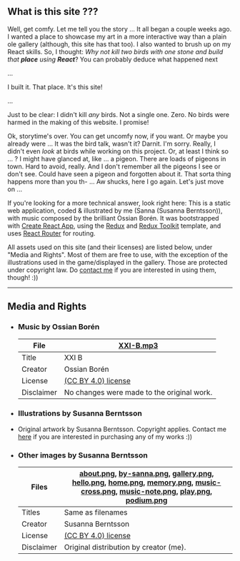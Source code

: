## What is this site ???

Well, get comfy. Let me tell you the story ... It all began a couple weeks ago. I wanted a place to showcase my art in a more interactive way than a plain ole gallery (although, this site has that too). I also wanted to brush up on my React skills. So, I thought: *Why not kill two birds with one stone and build that **place** using **React***? You can probably deduce what happened next

...

I built it. That place. It's this site!

 ... 
 
Just to be clear: I didn't kill *any* birds. Not a single one. Zero. No birds were harmed in the making of this website. I promise!

Ok, storytime's over. You can get uncomfy now, if you want. Or maybe you already were ... It was the bird talk, wasn't it? Darnit. I'm sorry. Really, I didn't even *look* at birds while working on this project. Or, at least I think so ... ? I might have glanced at, like ... a pigeon. There are loads of pigeons in town. Hard to avoid, really. And I don't remember all the pigeons I see or don't see. Could have seen a pigeon and forgotten about it. That sorta thing happens more than you th- ... Aw shucks, here I go again. Let's just move on ...

If you're looking for a more technical answer, look right here: This is a static web application, coded & illustrated by me (Sanna (Susanna Berntsson)), with music composed by the brilliant Ossian Borén. It was bootstrapped with [Create React App](https://github.com/facebook/create-react-app), using the [Redux](https://redux.js.org/) and [Redux Toolkit](https://redux-toolkit.js.org/) template, and uses [React Router](https://reactrouter.com/en/main) for routing. 

All assets used on this site (and their licenses) are listed below, under "Media and Rights". Most of them are free to use, with the exception of the illustrations used in the game/displayed in the gallery. Those are protected under copyright law. Do [contact me](https://www.linkedin.com/in/susanna-berntsson-826003201/) if you are interested in using them, though! :))

---

###

## Media and Rights
- ### Music by Ossian Borén
  | File | [XXI-B.mp3](https://github.com/s-berntsson/memory-game-assets/blob/main/XXI-B.mp3) |
  | ----------- | ----------- |
  | Title | XXI B |
  | Creator | Ossian Borén | 
  | License | [(CC BY 4.0) license](https://creativecommons.org/licenses/by/4.0/) |
  | Disclaimer | No changes were made to the original work. | 
  
- ### Illustrations by Susanna Berntsson
- Original artwork by Susanna Berntsson. Copyright applies. Contact me [here](https://www.linkedin.com/in/susanna-berntsson-826003201/) if you are interested in purchasing any of my works :))

###
- ### Other images by Susanna Berntsson
  | Files | [about.png](https://github.com/s-berntsson/memory-game-assets/blob/main/about.png), [by-sanna.png](https://github.com/s-berntsson/memory-game-assets/blob/main/by-sanna.png), [gallery.png](https://github.com/s-berntsson/memory-game-assets/blob/main/gallery.png),  [hello.png](https://github.com/s-berntsson/memory-game-assets/blob/main/hello.png), [home.png](https://github.com/s-berntsson/memory-game-assets/blob/main/home.png), [memory.png](https://github.com/s-berntsson/memory-game-assets/blob/main/memory.png), [music-cross.png](https://github.com/s-berntsson/memory-game-assets/blob/main/music-cross.png), [music-note.png](https://github.com/s-berntsson/memory-game-assets/blob/main/music-note.png),  [play.png](https://github.com/s-berntsson/memory-game-assets/blob/main/play.png), [podium.png](https://github.com/s-berntsson/memory-game-assets/blob/main/podium.png) |
  | ----------- | ----------- |
  | Titles | Same as filenames |
  | Creator | Susanna Berntsson | 
  | License | [(CC BY 4.0) license](https://creativecommons.org/licenses/by/4.0/) |
  | Disclaimer | Original distribution by creator (me). |
